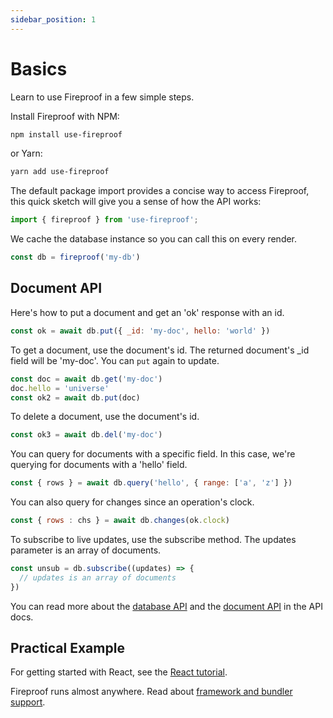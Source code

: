 ```yaml
---
sidebar_position: 1
---
```

# Basics

Learn to use Fireproof in a few simple steps.

Install Fireproof with NPM:

```sh
npm install use-fireproof
```

or Yarn:

```sh
yarn add use-fireproof
```

The default package import provides a concise way to access Fireproof, this quick sketch will give you a sense of how the API works:
```js
import { fireproof } from 'use-fireproof';
```

We cache the database instance so you can call this on every render.

```js
const db = fireproof('my-db')
```

## Document API

Here's how to put a document and get an 'ok' response with an id.

```js
const ok = await db.put({ _id: 'my-doc', hello: 'world' })
```

To get a document, use the document's id. The returned document's _id field will be 'my-doc'. You can `put` again to update.

```js
const doc = await db.get('my-doc')
doc.hello = 'universe'
const ok2 = await db.put(doc)
```

To delete a document, use the document's id.

```js
const ok3 = await db.del('my-doc')
```

You can query for documents with a specific field. In this case, we're querying for documents with a 'hello' field.

```js
const { rows } = await db.query('hello', { range: ['a', 'z'] })
```

You can also query for changes since an operation's clock.

```js
const { rows : chs } = await db.changes(ok.clock)
```

To subscribe to live updates, use the subscribe method. The updates parameter is an array of documents.

```js
const unsub = db.subscribe((updates) => {
  // updates is an array of documents
})
```

You can read more about the [database API](./database) and the [document API](./documents) in the API docs.


## Practical Example

For getting started with React, see the [React tutorial](/docs/react-tutorial).

Fireproof runs almost anywhere. Read about [framework and bundler support](/docs/bundling).
